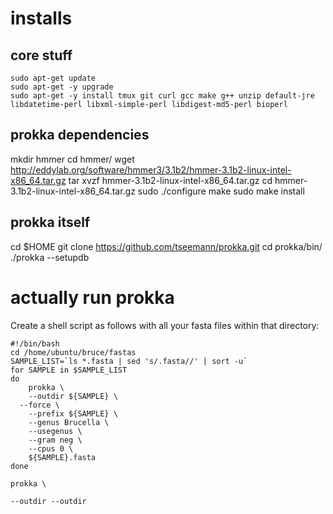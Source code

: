 # installs
## core stuff
```
sudo apt-get update
sudo apt-get -y upgrade
sudo apt-get -y install tmux git curl gcc make g++ unzip default-jre libdatetime-perl libxml-simple-perl libdigest-md5-perl bioperl
```
## prokka dependencies
mkdir hmmer
cd hmmer/
wget http://eddylab.org/software/hmmer3/3.1b2/hmmer-3.1b2-linux-intel-x86_64.tar.gz
tar xvzf hmmer-3.1b2-linux-intel-x86_64.tar.gz
cd hmmer-3.1b2-linux-intel-x86_64.tar.gz
sudo ./configure
make
sudo make install

## prokka itself
cd $HOME
git clone https://github.com/tseemann/prokka.git
cd prokka/bin/
./prokka --setupdb

# actually run prokka
Create a shell script as follows with all your fasta files within that directory:
```
#!/bin/bash
cd /home/ubuntu/bruce/fastas
SAMPLE_LIST=`ls *.fasta | sed 's/.fasta//' | sort -u`
for SAMPLE in $SAMPLE_LIST
do
	prokka \
	--outdir ${SAMPLE} \
  --force \
	--prefix ${SAMPLE} \
	--genus Brucella \
	--usegenus \
	--gram neg \
	--cpus 0 \
	${SAMPLE}.fasta
done

prokka \

--outdir --outdir
